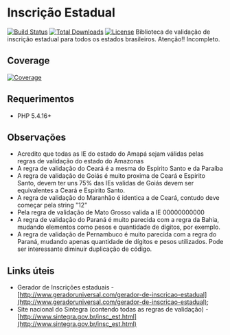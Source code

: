 # Inscrição Estadual


[![Build Status](https://travis-ci.org/Thiagocfn/InscricaoEstadual.svg?branch=master)](https://travis-ci.org/Thiagocfn/InscricaoEstadual)
[![Total Downloads](https://img.shields.io/packagist/dt/thiagocfn/InscricaoEstadual.svg?style=flat-square)](https://packagist.org/packages/friendsofcake/CakePdf)
[![License](https://img.shields.io/badge/license-MIT-blue.svg?style=flat-square)](https://packagist.org/packages/thiagocfn/InscricaoEstadual)
Biblioteca de validação de inscrição estadual para todos os estados brasileiros.
Atenção!! Incompleto.

## Coverage
[![Coverage](https://codecov.io/gh/Thiagocfn/InscricaoEstadual/branch/master/graphs/sunburst.svg)](https://codecov.io/gh/Thiagocfn/InscricaoEstadual/branch/master)


## Requerimentos

* PHP 5.4.16+

## Observações

* Acredito que todas as IE do estado do Amapá sejam válidas pelas regras de validação 
do estado do Amazonas
* A regra de validação do Ceará é a mesma do Espirito Santo e da Paraíba
* A regra de validação de Goiás é muito proxima de Ceará e Espirito Santo, devem ter uns 75% das IEs validas de Goiás devem ser equivalentes a Ceará e Espirito Santo.
* A regra de validação do Maranhão é identica a de Ceará, contudo deve começar pela string "12"
* Pela regra de validação de Mato Grosso valida a IE 00000000000
* A regra de validação do Paraná é muito parecida com a regra da Bahia, mudando elementos como pesos e quantidade de dígitos, por exemplo.
* A regra de validação de Pernambuco é muito parecida com a regra do Paraná, mudando apenas quantidade de dígitos e pesos utilizados. Pode ser interessante diminuir duplicação de código.

## Links úteis
* Gerador de Inscrições estaduais - [http://www.geradoruniversal.com/gerador-de-inscricao-estadual](http://www.geradoruniversal.com/gerador-de-inscricao-estadual);
* Site nacional do Sintegra (contendo todas as regras de validação) - [http://www.sintegra.gov.br/insc_est.html](http://www.sintegra.gov.br/insc_est.html)